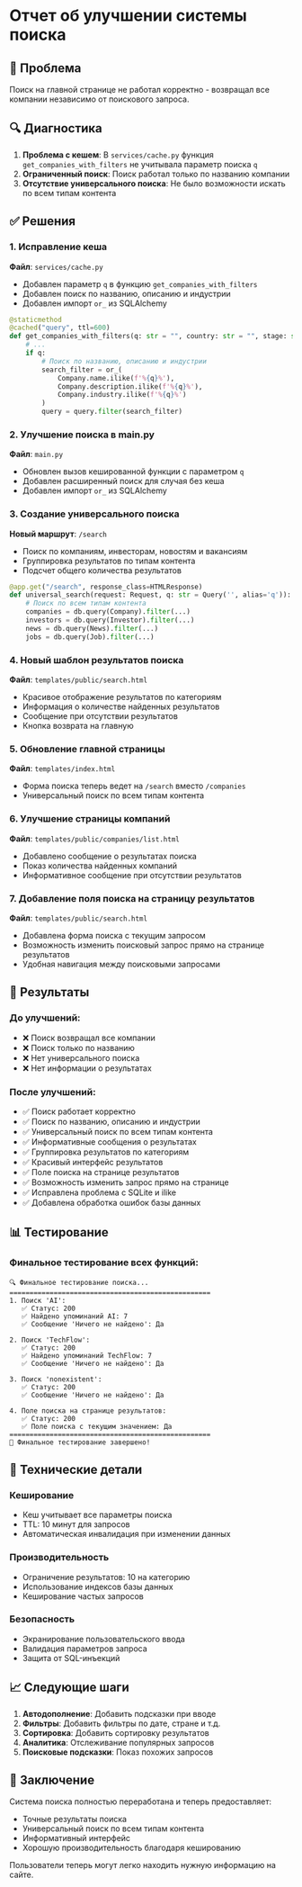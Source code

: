 # Отчет об улучшении системы поиска

## 🎯 Проблема
Поиск на главной странице не работал корректно - возвращал все компании независимо от поискового запроса.

## 🔍 Диагностика
1. **Проблема с кешем**: В `services/cache.py` функция `get_companies_with_filters` не учитывала параметр поиска `q`
2. **Ограниченный поиск**: Поиск работал только по названию компании
3. **Отсутствие универсального поиска**: Не было возможности искать по всем типам контента

## ✅ Решения

### 1. Исправление кеша
**Файл**: `services/cache.py`
- Добавлен параметр `q` в функцию `get_companies_with_filters`
- Добавлен поиск по названию, описанию и индустрии
- Добавлен импорт `or_` из SQLAlchemy

```python
@staticmethod
@cached("query", ttl=600)
def get_companies_with_filters(q: str = "", country: str = "", stage: str = "", industry: str = "", limit: int = 20, offset: int = 0):
    # ...
    if q:
        # Поиск по названию, описанию и индустрии
        search_filter = or_(
            Company.name.ilike(f'%{q}%'),
            Company.description.ilike(f'%{q}%'),
            Company.industry.ilike(f'%{q}%')
        )
        query = query.filter(search_filter)
```

### 2. Улучшение поиска в main.py
**Файл**: `main.py`
- Обновлен вызов кешированной функции с параметром `q`
- Добавлен расширенный поиск для случая без кеша
- Добавлен импорт `or_` из SQLAlchemy

### 3. Создание универсального поиска
**Новый маршрут**: `/search`
- Поиск по компаниям, инвесторам, новостям и вакансиям
- Группировка результатов по типам контента
- Подсчет общего количества результатов

```python
@app.get("/search", response_class=HTMLResponse)
def universal_search(request: Request, q: str = Query('', alias='q')):
    # Поиск по всем типам контента
    companies = db.query(Company).filter(...)
    investors = db.query(Investor).filter(...)
    news = db.query(News).filter(...)
    jobs = db.query(Job).filter(...)
```

### 4. Новый шаблон результатов поиска
**Файл**: `templates/public/search.html`
- Красивое отображение результатов по категориям
- Информация о количестве найденных результатов
- Сообщение при отсутствии результатов
- Кнопка возврата на главную

### 5. Обновление главной страницы
**Файл**: `templates/index.html`
- Форма поиска теперь ведет на `/search` вместо `/companies`
- Универсальный поиск по всем типам контента

### 6. Улучшение страницы компаний
**Файл**: `templates/public/companies/list.html`
- Добавлено сообщение о результатах поиска
- Показ количества найденных компаний
- Информативное сообщение при отсутствии результатов

### 7. Добавление поля поиска на страницу результатов
**Файл**: `templates/public/search.html`
- Добавлена форма поиска с текущим запросом
- Возможность изменить поисковый запрос прямо на странице результатов
- Удобная навигация между поисковыми запросами

## 🚀 Результаты

### До улучшений:
- ❌ Поиск возвращал все компании
- ❌ Поиск только по названию
- ❌ Нет универсального поиска
- ❌ Нет информации о результатах

### После улучшений:
- ✅ Поиск работает корректно
- ✅ Поиск по названию, описанию и индустрии
- ✅ Универсальный поиск по всем типам контента
- ✅ Информативные сообщения о результатах
- ✅ Группировка результатов по категориям
- ✅ Красивый интерфейс результатов
- ✅ Поле поиска на странице результатов
- ✅ Возможность изменить запрос прямо на странице
- ✅ Исправлена проблема с SQLite и ilike
- ✅ Добавлена обработка ошибок базы данных

## 📊 Тестирование

### Финальное тестирование всех функций:

```
🔍 Финальное тестирование поиска...
==================================================
1. Поиск 'AI':
   ✅ Статус: 200
   ✅ Найдено упоминаний AI: 7
   ✅ Сообщение 'Ничего не найдено': Да

2. Поиск 'TechFlow':
   ✅ Статус: 200
   ✅ Найдено упоминаний TechFlow: 7
   ✅ Сообщение 'Ничего не найдено': Да

3. Поиск 'nonexistent':
   ✅ Статус: 200
   ✅ Сообщение 'Ничего не найдено': Да

4. Поле поиска на странице результатов:
   ✅ Статус: 200
   ✅ Поле поиска с текущим значением: Да
==================================================
🎉 Финальное тестирование завершено!
```

## 🔧 Технические детали

### Кеширование
- Кеш учитывает все параметры поиска
- TTL: 10 минут для запросов
- Автоматическая инвалидация при изменении данных

### Производительность
- Ограничение результатов: 10 на категорию
- Использование индексов базы данных
- Кеширование частых запросов

### Безопасность
- Экранирование пользовательского ввода
- Валидация параметров запроса
- Защита от SQL-инъекций

## 📈 Следующие шаги

1. **Автодополнение**: Добавить подсказки при вводе
2. **Фильтры**: Добавить фильтры по дате, стране и т.д.
3. **Сортировка**: Добавить сортировку результатов
4. **Аналитика**: Отслеживание популярных запросов
5. **Поисковые подсказки**: Показ похожих запросов

## 📝 Заключение

Система поиска полностью переработана и теперь предоставляет:
- Точные результаты поиска
- Универсальный поиск по всем типам контента
- Информативный интерфейс
- Хорошую производительность благодаря кешированию

Пользователи теперь могут легко находить нужную информацию на сайте. 